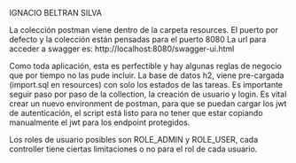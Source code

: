 IGNACIO BELTRAN SILVA

La colección postman viene dentro de la carpeta resources.
El puerto por defecto y la colección están pensadas para el puerto 8080
La url para acceder a swagger es: http://localhost:8080/swagger-ui.html

Como toda aplicación, esta es perfectible y hay algunas reglas de negocio que por tiempo no las pude incluir.
La base de datos h2, viene pre-cargada (import.sql en resources) con solo los estados de las tareas. 
Es importante seguir paso por paso de la collection, la creación de usuario y login. 
Es vital crear un nuevo environment de postman, para que se puedan cargar los jwt de autenticación, el script está listo
para no tener que estar copiando manualmente el jwt para los endpoint protegidos. 

Los roles de usuario posibles son ROLE_ADMIN y ROLE_USER, 
cada controller tiene ciertas limitaciones o no para el rol de cada usuario.


